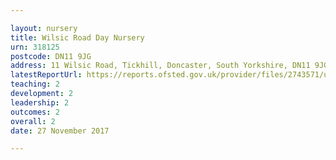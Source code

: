 ```yaml
---

layout: nursery
title: Wilsic Road Day Nursery
urn: 318125
postcode: DN11 9JG
address: 11 Wilsic Road, Tickhill, Doncaster, South Yorkshire, DN11 9JG
latestReportUrl: https://reports.ofsted.gov.uk/provider/files/2743571/urn/318125.pdf
teaching: 2
development: 2
leadership: 2
outcomes: 2
overall: 2
date: 27 November 2017

---
```

